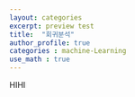 ```yaml
---
layout: categories
excerpt: preview test
title:  "회귀분석"
author_profile: true
categories : machine-Learning
use_math : true
---
```



HIHI
